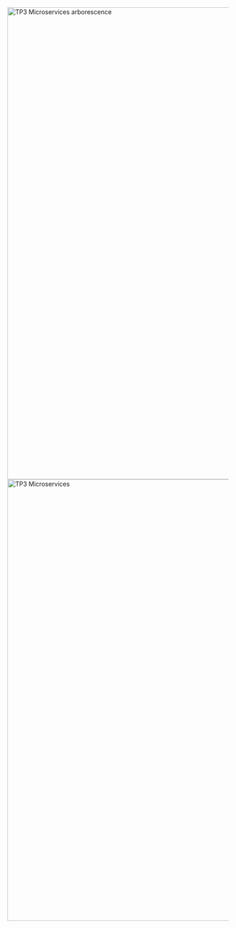 <img width="593" height="1071" alt="TP3 Microservices arborescence" src="https://github.com/user-attachments/assets/eb328fba-ef53-4c82-aba9-5d3a7bf485ef" />
<img width="637" height="1002" alt="TP3 Microservices" src="https://github.com/user-attachments/assets/5ffe5c2d-1d37-4895-9573-19262627b5f0" />
